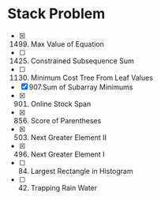 # Stack Problem 
- [x] 1499. Max Value of Equation
- [ ] 1425. Constrained Subsequence Sum
- [ ] 1130. Minimum Cost Tree From Leaf Values
- [x] 907.Sum of Subarray Minimums
- [x] 901. Online Stock Span
- [x] 856. Score of Parentheses
- [x] 503. Next Greater Element II
- [x] 496. Next Greater Element I
- [ ] 84. Largest Rectangle in Histogram
- [ ] 42. Trapping Rain Water